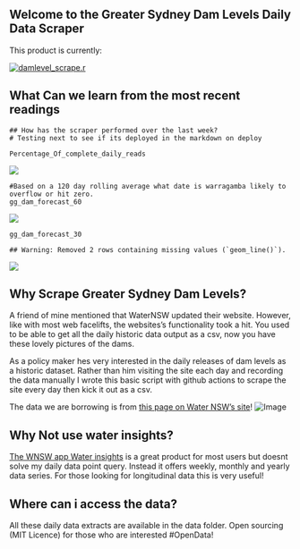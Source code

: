 Welcome to the Greater Sydney Dam Levels Daily Data Scraper
-----------------------------------------------------------

This product is currently:

[![damlevel\_scrape.r](https://github.com/snazzyandy/Modelling-and-EDA/actions/workflows/greatersydscraper.yml/badge.svg)](https://github.com/snazzyandy/Modelling-and-EDA/actions/workflows/greatersydscraper.yml)

What Can we learn from the most recent readings
-----------------------------------------------

    ## How has the scraper performed over the last week?
    # Testing next to see if its deployed in the markdown on deploy

    Percentage_Of_complete_daily_reads

![](readme_files/figure-markdown_strict/graph-1.png)

    #Based on a 120 day rolling average what date is warragamba likely to overflow or hit zero.
    gg_dam_forecast_60

![](readme_files/figure-markdown_strict/graph%202-1.png)

    gg_dam_forecast_30

    ## Warning: Removed 2 rows containing missing values (`geom_line()`).

![](readme_files/figure-markdown_strict/graph%202-2.png)

Why Scrape Greater Sydney Dam Levels?
-------------------------------------

A friend of mine mentioned that WaterNSW updated their website. However,
like with most web facelifts, the websites’s functionality took a hit.
You used to be able to get all the daily historic data output as a csv,
now you have these lovely pictures of the dams.

As a policy maker hes very interested in the daily releases of dam
levels as a historic dataset. Rather than him visiting the site each day
and recording the data manually I wrote this basic script with github
actions to scrape the site every day then kick it out as a csv.

The data we are borrowing is from [this page on Water NSW’s
site](https://www.waternsw.com.au/nsw-dams/nsw-storage-levels/greater-sydney-dam-levels)!
![Image](Images/WNSWScreenshot.png)

Why Not use water insights?
---------------------------

[The WNSW app Water
insights](https://waterinsights.waternsw.com.au/12964-sydney-drinking-water-catchment/#!)
is a great product for most users but doesnt solve my daily data point
query. Instead it offers weekly, monthly and yearly data series. For
those looking for longitudinal data this is very useful!

Where can i access the data?
----------------------------

All these daily data extracts are available in the data folder. Open
sourcing (MIT Licence) for those who are interested \#OpenData!

